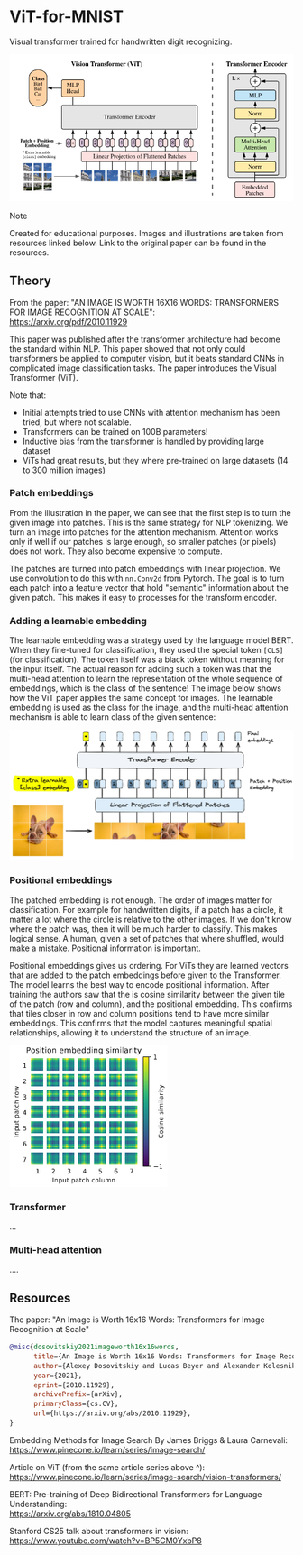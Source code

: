 # ViT-for-MNIST

Visual transformer trained for handwritten digit recognizing. 

![image](./assets/ViT_overview.png)

> [!NOTE]
>
> Created for educational purposes. Images and illustrations are taken from resources linked below. 
> Link to the original paper can be found in the resources. 


## Theory 

From the paper: "AN IMAGE IS WORTH 16X16 WORDS:  TRANSFORMERS FOR IMAGE RECOGNITION AT SCALE": <br>
https://arxiv.org/pdf/2010.11929 

This paper was published after the transformer architecture had become the standard within NLP. This paper showed that not only could transformers be applied to computer vision, but it beats standard CNNs in complicated image classification tasks. The paper introduces the Visual Transformer (ViT). 

Note that: 
- Initial attempts tried to use CNNs with attention mechanism has been tried, but where not scalable. 
- Transformers can be trained on 100B parameters! 
- Inductive bias from the transformer is handled by providing large dataset 
- ViTs had great results, but they where pre-trained on large datasets (14 to 300 million images)


### Patch embeddings 

From the illustration in the paper, we can see that the first step is to turn the given image into patches. 
This is the same strategy for NLP tokenizing. We turn an image into patches for the attention mechanism. 
Attention works only if well if our patches is large enough, so smaller patches (or pixels) does not work. They also become expensive to compute. 

The patches are turned into patch embeddings with linear projection. We use convolution to do this with `nn.Conv2d` from Pytorch. The goal is to turn each patch into a feature vector that hold "semantic" information about the given patch. This makes it easy to processes for the transform encoder. 


### Adding a learnable embedding

The learnable embedding was a strategy used by the language model BERT. When they fine-tuned for classification, they used the special token `[CLS]` (for classification). The token itself was a black token without meaning for the input itself. The actual reason for adding such a token was that the multi-head attention to learn the representation of the whole sequence of embeddings, which is the class of the sentence! The image below shows how the ViT paper applies the same concept for images. The learnable embedding is used as the class for the image, and the multi-head attention mechanism is able to learn class of the given sentence:

![image](./assets/learnable_embedding.png)

### Positional embeddings

The patched embedding is not enough. The order of images matter for classification. For example for handwritten digits, if a patch has a circle, it matter a lot where the circle is relative to the other images. If we don't know where the patch was, then it will be much harder to classify. This makes logical sense. A human, given a set of patches that where shuffled, would make a mistake. Positional information is important. 

Positional embeddings gives us ordering. For ViTs they are learned vectors that are added to the patch embeddings before given to the Transformer. The model learns the best way to encode positional information. After training the authors saw that the is cosine similarity between the given tile of the patch (row and column), and the positional embedding. This confirms that tiles closer in row and column positions tend to have more similar embeddings. This confirms that the model captures meaningful spatial relationships, allowing it to understand the structure of an image.

![image](./assets/positional_embedding.png)


### Transformer 

...


### Multi-head attention 

....

## Resources

The paper: "An Image is Worth 16x16 Words: Transformers for Image Recognition at Scale"

```bibtex
@misc{dosovitskiy2021imageworth16x16words,
      title={An Image is Worth 16x16 Words: Transformers for Image Recognition at Scale}, 
      author={Alexey Dosovitskiy and Lucas Beyer and Alexander Kolesnikov and Dirk Weissenborn and Xiaohua Zhai and Thomas Unterthiner and Mostafa Dehghani and Matthias Minderer and Georg Heigold and Sylvain Gelly and Jakob Uszkoreit and Neil Houlsby},
      year={2021},
      eprint={2010.11929},
      archivePrefix={arXiv},
      primaryClass={cs.CV},
      url={https://arxiv.org/abs/2010.11929}, 
}
```

Embedding Methods for Image Search By James Briggs & Laura Carnevali: <br>
https://www.pinecone.io/learn/series/image-search/

Article on ViT (from the same article series above ^): <br>
https://www.pinecone.io/learn/series/image-search/vision-transformers/

BERT: Pre-training of Deep Bidirectional Transformers for Language Understanding: <br>
https://arxiv.org/abs/1810.04805

Stanford CS25 talk about transformers in vision: <bt>
https://www.youtube.com/watch?v=BP5CM0YxbP8